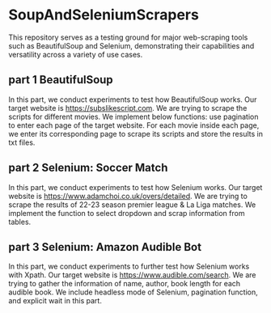 # SoupAndSeleniumScrapers
This repository serves as a testing ground for major web-scraping tools such as BeautifulSoup and Selenium, demonstrating their capabilities and versatility across a variety of use cases.
## part 1 BeautifulSoup
In this part, we conduct experiments to test how BeautifulSoup works. Our target website is https://subslikescript.com. 
We are trying to scrape the scripts for different movies. 
We implement below functions: use pagination to enter each page of the target website. 
For each movie inside each page, 
we enter its corresponding page to scrape its scripts 
and store the results in txt files.

## part 2 Selenium: Soccer Match
In this part, we conduct experiments to test how Selenium works. Our target website is https://www.adamchoi.co.uk/overs/detailed.
We are trying to scrape the results of 22-23 season premier league & La Liga matches.
We implement the function to select dropdown and scrap information from tables.

## part 3 Selenium: Amazon Audible Bot
In this part, we conduct experiments to further test how Selenium works with Xpath. 
Our target website is https://www.audible.com/search.
We are trying to gather the information of name, author, book length for each audible book.
We include headless mode of Selenium, pagination function, and explicit wait in this part.
